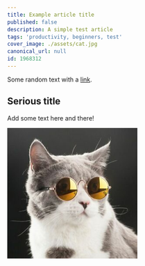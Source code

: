 ```yaml
---
title: Example article title
published: false
description: A simple test article
tags: 'productivity, beginners, test'
cover_image: ./assets/cat.jpg
canonical_url: null
id: 1968312
---
```


Some random text with a [link](https://code.visualstudio.com).

## Serious title

Add some text here and there!

![and some pictures too](./assets/cat.jpg)
